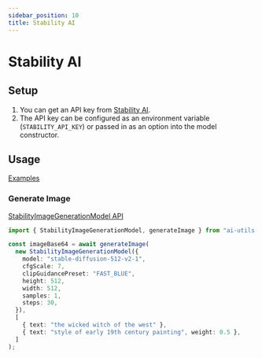 ```yaml
---
sidebar_position: 10
title: Stability AI
---
```


# Stability AI

## Setup

1. You can get an API key from [Stability AI](https://platform.stability.ai/docs/getting-started/authentication).
1. The API key can be configured as an environment variable (`STABILITY_API_KEY`) or passed in as an option into the model constructor.

## Usage

[Examples](https://github.com/lgrammel/ai-utils.js/tree/main/examples/basic/src/model-provider/stability)

### Generate Image

[StabilityImageGenerationModel API](/api/classes/StabilityImageGenerationModel)

```ts
import { StabilityImageGenerationModel, generateImage } from "ai-utils.js";

const imageBase64 = await generateImage(
  new StabilityImageGenerationModel({
    model: "stable-diffusion-512-v2-1",
    cfgScale: 7,
    clipGuidancePreset: "FAST_BLUE",
    height: 512,
    width: 512,
    samples: 1,
    steps: 30,
  }),
  [
    { text: "the wicked witch of the west" },
    { text: "style of early 19th century painting", weight: 0.5 },
  ]
);
```
